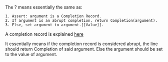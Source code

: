 The ? means essentially the same as:

    1. Assert: argument is a Completion Record.
    2. If argument is an abrupt completion, return Completion(argument).
    3. Else, set argument to argument.[[Value]].

A completion record is explained [here](https://tc39.es/ecma262/#sec-completion-record-specification-type)

It essentially means if the completion record is considered abrupt, the line should return Completion of said argument. Else the argument should be set to the value of argument. 
